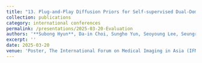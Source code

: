 ```yaml
---
title: "13. Plug-and-Play Diffusion Priors for Self-supervised Dual-Domain CT Metal Artifact Reduction"
collection: publications
category: international conferences
permalink: /presentations/2025-03-20-Evaluation 
authors: '**Subong Hyun**, Da-in Choi, Sungho Yun, Seoyoung Lee, Seungryong Cho'
excerpt: ''
date: 2025-03-20
venue: 'Poster, The International Forum on Medical Imaging in Asia (IFMIA)'
---
```

